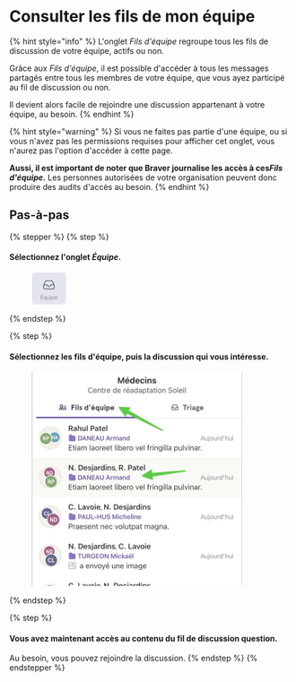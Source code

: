 # Consulter les fils de mon équipe

{% hint style="info" %}
L'onglet _Fils d'équipe_ regroupe tous les fils de discussion de votre équipe, actifs ou non.&#x20;

Grâce aux _Fils d'équipe_, il est possible d'accéder à tous les messages partagés entre tous les membres de votre équipe, que vous ayez participé au fil de discussion ou non.

Il devient alors facile de rejoindre une discussion appartenant à votre équipe, au besoin.
{% endhint %}

{% hint style="warning" %}
Si vous ne faites pas partie d'une équipe, ou si vous n'avez pas les permissions requises pour afficher cet onglet, vous n'aurez pas l'option d'accéder à cette page.

**Aussi, il est important de noter que Braver journalise les accès à ces**_**Fils d'équipe**_**.**  Les personnes autorisées de votre organisation peuvent donc produire des audits d'accès au besoin.
{% endhint %}

## Pas-à-pas

{% stepper %}
{% step %}
#### Sélectionnez l'onglet _Équipe_.

<div align="left"><figure><img src="../../.gitbook/assets/consulter-les-fils-de-mon-equipe - Step 1.jpeg" alt="" width="61"><figcaption></figcaption></figure></div>
{% endstep %}

{% step %}
#### Sélectionnez les fils d'équipe, puis la discussion qui vous intéresse.

<div align="left"><figure><img src="../../.gitbook/assets/consulter-les-fils-de-mon-equipe - Step 2.jpeg" alt="" width="375"><figcaption></figcaption></figure></div>
{% endstep %}

{% step %}
#### Vous avez maintenant accès au contenu du fil de discussion question.

Au besoin, vous pouvez rejoindre la discussion.
{% endstep %}
{% endstepper %}
